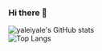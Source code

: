 ### Hi there 👋
![yaleiyale's GitHub stats](https://github-readme-stats.vercel.app/api?username=yaleiyale&show_icons=true)  
![Top Langs](https://github-readme-stats.vercel.app/api/top-langs/?username=yaleiyale&layout=compact&exclude_repo=duang,yaleiyale.github.io,obsidian-jekyll-blog)  

<!-- ![trophy](https://github-profile-trophy.vercel.app/?username=yaleiyale)] -->

<!--
**yaleiyale/yaleiyale** is a ✨ _special_ ✨ repository because its `README.md` (this file) appears on your GitHub profile.

Here are some ideas to get you started:

- 🔭 I’m currently working on ...
- 🌱 I’m currently learning ...
- 👯 I’m looking to collaborate on ...
- 🤔 I’m looking for help with ...
- 💬 Ask me about ...
- 📫 How to reach me: ...
- 😄 Pronouns: ...
- ⚡ Fun fact: ...
-->
